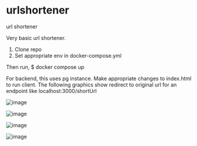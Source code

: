 # urlshortener
url shortener

Very basic url shortener. 
1. Clone repo
2. Set appropriate env in docker-compose.yml

Then run,
$ docker compose up

For backend, this uses pg instance. Make appropriate changes to index.html to run client. The following graphics show redirect to original url for an endpoint like localhost:3000/shortUrl


![image](https://github.com/rsouvik/urlshortener/assets/1316614/6ba4d67b-de7c-44fe-abd4-bd07c98cdad7)


![image](https://github.com/rsouvik/urlshortener/assets/1316614/2ceea865-0e94-4987-a77b-57bd784be1f2)


![image](https://github.com/rsouvik/urlshortener/assets/1316614/86627f9a-2d87-444d-b0f1-93f98eff02e8)


![image](https://github.com/rsouvik/urlshortener/assets/1316614/9ee06704-0ca7-4b47-abc9-e59c4b7458aa)
